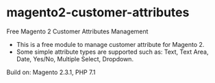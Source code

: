 # magento2-customer-attributes
Free Magento 2 Customer Attributes Management

- This is a free module to manage customer attribute for Magento 2. 
- Some simple attribute types are supported such as: Text, Text Area, Date, Yes/No, Multiple Select, Dropdown.

Build on: Magento 2.3.1, PHP 7.1